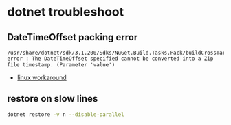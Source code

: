 # dotnet troubleshoot

## DateTimeOffset packing error

```
/usr/share/dotnet/sdk/3.1.200/Sdks/NuGet.Build.Tasks.Pack/buildCrossTargeting/NuGet.Build.Tasks.Pack.targets(198,5): error : The DateTimeOffset specified cannot be converted into a Zip file timestamp. (Parameter 'value')
```

- [linux workaround](https://github.com/NuGet/Home/issues/7001#issuecomment-588026190)

## restore on slow lines

```sh
dotnet restore -v n --disable-parallel
```